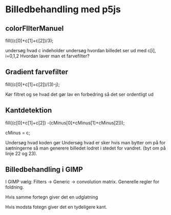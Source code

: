 # Billedbehandling med p5js

## colorFIlterManuel
fill((c[0]+c[1]+c[2])/3);

undersøg hvad c indeholder
undersøg hvordan billedet ser ud med c[i], i=0,1,2
Hvordan laver man et farvefilter?

## Gradient farvefilter
fill((c[0]+c[1]+c[2])/(3)-j);

Kør filtret og se hvad det gør
lav en forbedring så det ser ordentligt ud

## Kantdetektion
fill((c[0]+c[1]+c[2]) -(cMinus[0]+cMinus[1]+cMinus[2]));

cMinus = c;

Undersøg hvad koden gør
Undersøg hvad er sker hvis man bytter om på for sætningerne så man generere billedet lodret i stedet for vandret. (byt om på linje 22 og 23).

## Billedbehandling i GIMP
I GIMP vælg: Filters -> Generic -> convolution matrix. Generelle regler for foldning.

Hvis samme fortegn giver det en udglatning

Hvis modsta fotegn giver det en tydeligere kant.
